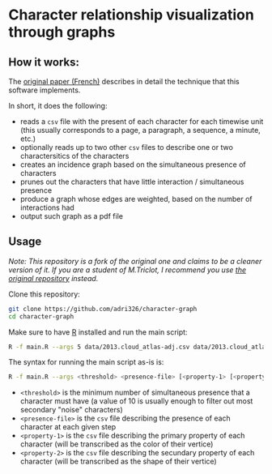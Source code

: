 # Character relationship visualization through graphs

## How it works:

The [original paper (French)](https://journals.openedition.org/resf/1183) describes in detail the technique that this software implements.

In short, it does the following:

- reads a `csv` file with the present of each character for each timewise unit (this usually corresponds to a page, a paragraph, a sequence, a minute, etc.)
- optionally reads up to two other `csv` files to describe one or two charactersitics of the characters
- creates an incidence graph based on the simultaneous presence of characters
- prunes out the characters that have little interaction / simultaneous presence
- produce a graph whose edges are weighted, based on the number of interactions had
- output such graph as a pdf file

## Usage

*Note: This repository is a fork of the original one and claims to be a cleaner version of it. If you are a student of M.Triclot, I recommend you use [the original repository](https://github.com/mtriclot/Belfort) instead.*

Clone this repository:

```sh
git clone https://github.com/adri326/character-graph
cd character-graph
```

Make sure to have [R](https://wiki.archlinux.org/index.php/R) installed and run the main script:

```sh
R -f main.R --args 5 data/2013.cloud_atlas-adj.csv data/2013.cloud_atlas-attr.csv
```

The syntax for running the main script as-is is:

```sh
R -f main.R --args <threshold> <presence-file> [<property-1> [<property-2>]]
```

- `<threshold>` is the minimum number of simultaneous presence that a character must have (a value of 10 is usually enough to filter out most secondary "noise" characters)
- `<presence-file>` is the `csv` file describing the presence of each character at each given step
- `<property-1>` is the `csv` file describing the primary property of each character (will be transcribed as the color of their vertice)
- `<property-2>` is the `csv` file describing the secundary property of each character (will be transcribed as the shape of their vertice)
